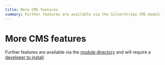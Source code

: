 ```yaml
---
title: More CMS features
summary: Further features are available via the SilverStripe CMS module directory.
---
```


# More CMS features

Further features are available via the [module directory](https://addons.silverstripe.org/add-ons/) and will require a [developer to install](http://www.silverstripe.org/community/developer-and-partner-directory/).